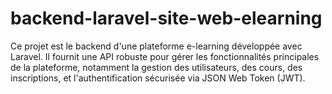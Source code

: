 # backend-laravel-site-web-elearning
Ce projet est le backend d'une plateforme e-learning développée avec Laravel. Il fournit une API robuste pour gérer les fonctionnalités principales de la plateforme, notamment la gestion des utilisateurs, des cours, des inscriptions, et l'authentification sécurisée via JSON Web Token (JWT).
